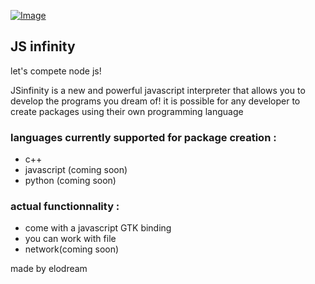 <a href="https://goopics.net/i/forfla"><img src="https://i.goopics.net/forfla.png" alt="Image"></a>
<h2 >JS infinity</h2>
let's compete node js!

JSinfinity is a new and powerful javascript interpreter that allows you to develop the programs you dream of!
it is possible for any developer to create packages using their own programming language


<h3 >languages currently supported for package creation :</h3>
<ul>
  <li>c++</li>
<li>javascript (coming soon)</li>
<li>python (coming soon)</li>
</ul>

<h3>actual functionnality :</h3>
<ul>
 <li>come with a javascript GTK binding</li>
<li>you can work with file</li>
<li>network(coming soon)</li>
</ul>

<a>made by elodream</a>
